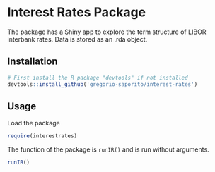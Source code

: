 # Interest Rates Package

The package has a Shiny app to explore the term structure of LIBOR interbank rates.
Data is stored as an .rda object.

## Installation

```R
# First install the R package "devtools" if not installed
devtools::install_github('gregorio-saporito/interest-rates')
```

## Usage

Load the package

```R
require(interestrates)
```

The function of the package is `runIR()` and is run without arguments.

```R
runIR()
```